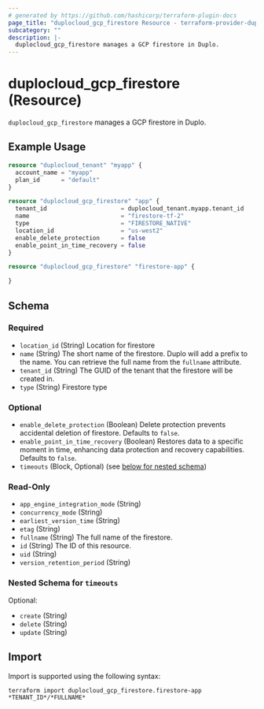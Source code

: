 ```yaml
---
# generated by https://github.com/hashicorp/terraform-plugin-docs
page_title: "duplocloud_gcp_firestore Resource - terraform-provider-duplocloud"
subcategory: ""
description: |-
  duplocloud_gcp_firestore manages a GCP firestore in Duplo.
---
```


# duplocloud_gcp_firestore (Resource)

`duplocloud_gcp_firestore` manages a GCP firestore in Duplo.

## Example Usage

```terraform
resource "duplocloud_tenant" "myapp" {
  account_name = "myapp"
  plan_id      = "default"
}

resource "duplocloud_gcp_firestore" "app" {
  tenant_id                     = duplocloud_tenant.myapp.tenant_id
  name                          = "firestore-tf-2"
  type                          = "FIRESTORE_NATIVE"
  location_id                   = "us-west2"
  enable_delete_protection      = false
  enable_point_in_time_recovery = false
}

resource "duplocloud_gcp_firestore" "firestore-app" {

}
```

<!-- schema generated by tfplugindocs -->
## Schema

### Required

- `location_id` (String) Location for firestore
- `name` (String) The short name of the firestore.  Duplo will add a prefix to the name.  You can retrieve the full name from the `fullname` attribute.
- `tenant_id` (String) The GUID of the tenant that the firestore will be created in.
- `type` (String) Firestore type

### Optional

- `enable_delete_protection` (Boolean) Delete protection prevents accidental deletion of firestore. Defaults to `false`.
- `enable_point_in_time_recovery` (Boolean) Restores data to a specific moment in time, enhancing data protection and recovery capabilities. Defaults to `false`.
- `timeouts` (Block, Optional) (see [below for nested schema](#nestedblock--timeouts))

### Read-Only

- `app_engine_integration_mode` (String)
- `concurrency_mode` (String)
- `earliest_version_time` (String)
- `etag` (String)
- `fullname` (String) The full name of the firestore.
- `id` (String) The ID of this resource.
- `uid` (String)
- `version_retention_period` (String)

<a id="nestedblock--timeouts"></a>
### Nested Schema for `timeouts`

Optional:

- `create` (String)
- `delete` (String)
- `update` (String)

## Import

Import is supported using the following syntax:

```shell
terraform import duplocloud_gcp_firestore.firestore-app *TENANT_ID*/*FULLNAME*
```

